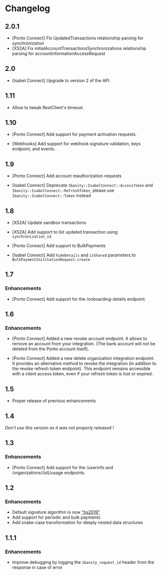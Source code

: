 # Changelog

## 2.0.1

* [Ponto Connect] Fix UpdatedTransactions relationship parsing for synchronization
* [XS2A] Fix initialAccountTransactionsSynchronizations relationship parsing for accountInformationAccessRequest

## 2.0

* [Isabel Connect] Upgrade to version 2 of the API.

## 1.11

* Allow to tweak RestClient's timeout.

## 1.10

* [Ponto Connect] Add support for payment activation requests.

* [Webhooks] Add support for webhook signature validation, keys endpoint, and events.

## 1.9

* [Ponto Connect] Add account reauthorization requests

* [Isabel Connect] Deprecate `Ibanity::IsabelConnect::AccessToken` and `Ibanity::IsabelConnect::RefreshToken`, please use `Ibanity::IsabelConnect::Token` instead

## 1.8

* [XS2A] Update sandbox transactions

* [XS2A] Add support to list updated transaction using `synchronization_id`

* [Ponto Connect] Add support to BulkPayments

* [Isabel Connect] Add `hideDetails` and `isShared` parameters to `BulkPaymentInititationRequest.create`

## 1.7
### Enhancements

* [Ponto Connect] Add support for the /onboarding-details endpoint.

## 1.6
### Enhancements

* [Ponto Connect] Added a new revoke account endpoint. It allows to remove an account from your integration. (The bank account will not be deleted from the Ponto account itself).

* [Ponto Connect] Added a new delete organization integration endpoint. It provides an alternative method to revoke the integration (in addition to the revoke refresh token endpoint). This endpoint remains accessible with a client access token, even if your refresh token is lost or expired.

## 1.5

* Proper release of previous enhancements

## 1.4

*Don't use this version as it was not properly released !*

## 1.3

### Enhancements

* [Ponto Connect] Add support for the /userinfo and /organizations/{id}/usage endpoints.

## 1.2

### Enhancements

* Default signature algorithm is now ["hs2019"](https://tools.ietf.org/html/draft-cavage-http-signatures-12#appendix-E.2)
* Add support for periodic and bulk payments
* Add snake-case transformation for deeply nested data structures

## 1.1.1

### Enhancements

* Improve debugging by logging the `ibanity_request_id` header from the response in case of error
